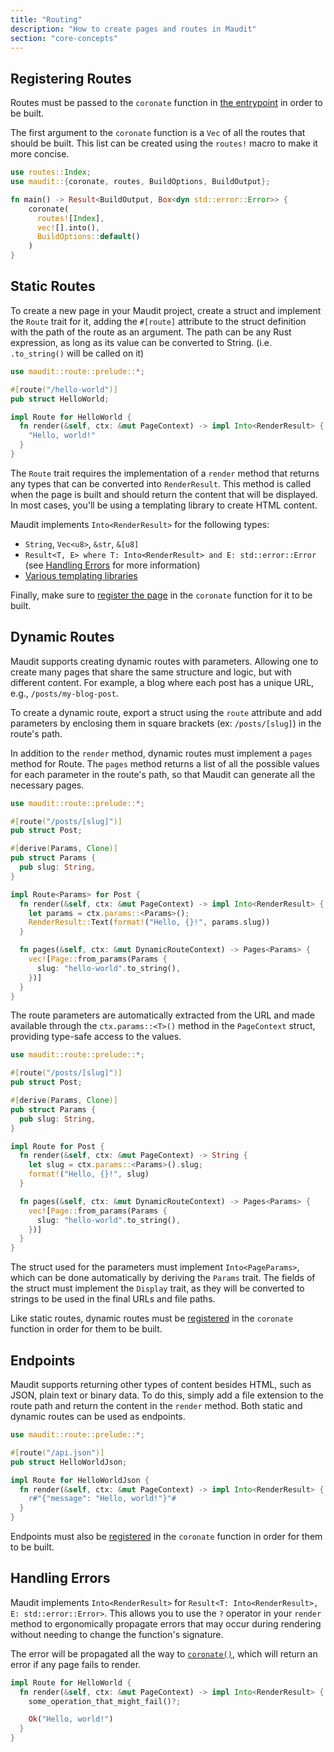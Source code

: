 ```yaml
---
title: "Routing"
description: "How to create pages and routes in Maudit"
section: "core-concepts"
---
```


## Registering Routes

Routes must be passed to the `coronate` function in [the entrypoint](/docs/entrypoint) in order to be built.

The first argument to the `coronate` function is a `Vec` of all the routes that should be built. This list can be created using the `routes!` macro to make it more concise.

```rs
use routes::Index;
use maudit::{coronate, routes, BuildOptions, BuildOutput};

fn main() -> Result<BuildOutput, Box<dyn std::error::Error>> {
    coronate(
      routes![Index],
      vec![].into(),
      BuildOptions::default()
    )
}
```

## Static Routes

To create a new page in your Maudit project, create a struct and implement the `Route` trait for it, adding the `#[route]` attribute to the struct definition with the path of the route as an argument. The path can be any Rust expression, as long as its value can be converted to String. (i.e. `.to_string()` will be called on it)

```rs
use maudit::route::prelude::*;

#[route("/hello-world")]
pub struct HelloWorld;

impl Route for HelloWorld {
  fn render(&self, ctx: &mut PageContext) -> impl Into<RenderResult> {
    "Hello, world!"
  }
}
```

The `Route` trait requires the implementation of a `render` method that returns any types that can be converted into `RenderResult`. This method is called when the page is built and should return the content that will be displayed. In most cases, you'll be using a templating library to create HTML content.

Maudit implements `Into<RenderResult>` for the following types:

- `String`, `Vec<u8>`, `&str`, `&[u8]`
- `Result<T, E> where T: Into<RenderResult> and E: std::error::Error` (see [Handling Errors](#handling-errors) for more information)
- [Various templating libraries](/docs/templating/)

Finally, make sure to [register the page](#registering-routes) in the `coronate` function for it to be built.

## Dynamic Routes

Maudit supports creating dynamic routes with parameters. Allowing one to create many pages that share the same structure and logic, but with different content. For example, a blog where each post has a unique URL, e.g., `/posts/my-blog-post`.

To create a dynamic route, export a struct using the `route` attribute and add parameters by enclosing them in square brackets (ex: `/posts/[slug]`) in the route's path.

In addition to the `render` method, dynamic routes must implement a `pages` method for Route. The `pages` method returns a list of all the possible values for each parameter in the route's path, so that Maudit can generate all the necessary pages.

```rs
use maudit::route::prelude::*;

#[route("/posts/[slug]")]
pub struct Post;

#[derive(Params, Clone)]
pub struct Params {
  pub slug: String,
}

impl Route<Params> for Post {
  fn render(&self, ctx: &mut PageContext) -> impl Into<RenderResult> {
    let params = ctx.params::<Params>();
    RenderResult::Text(format!("Hello, {}!", params.slug))
  }

  fn pages(&self, ctx: &mut DynamicRouteContext) -> Pages<Params> {
    vec![Page::from_params(Params {
      slug: "hello-world".to_string(),
    })]
  }
}
```

The route parameters are automatically extracted from the URL and made available through the `ctx.params::<T>()` method in the `PageContext` struct, providing type-safe access to the values.

```rs
use maudit::route::prelude::*;

#[route("/posts/[slug]")]
pub struct Post;

#[derive(Params, Clone)]
pub struct Params {
  pub slug: String,
}

impl Route for Post {
  fn render(&self, ctx: &mut PageContext) -> String {
    let slug = ctx.params::<Params>().slug;
    format!("Hello, {}!", slug)
  }

  fn pages(&self, ctx: &mut DynamicRouteContext) -> Pages<Params> {
    vec![Page::from_params(Params {
      slug: "hello-world".to_string(),
    })]
  }
}
```

The struct used for the parameters must implement `Into<PageParams>`, which can be done automatically by deriving the `Params` trait. The fields of the struct must implement the `Display` trait, as they will be converted to strings to be used in the final URLs and file paths.

Like static routes, dynamic routes must be [registered](#registering-routes) in the `coronate` function in order for them to be built.

## Endpoints

Maudit supports returning other types of content besides HTML, such as JSON, plain text or binary data. To do this, simply add a file extension to the route path and return the content in the `render` method. Both static and dynamic routes can be used as endpoints.

```rs
use maudit::route::prelude::*;

#[route("/api.json")]
pub struct HelloWorldJson;

impl Route for HelloWorldJson {
  fn render(&self, ctx: &mut PageContext) -> impl Into<RenderResult> {
    r#"{"message": "Hello, world!"}"#
  }
}
```

Endpoints must also be [registered](#registering-routes) in the `coronate` function in order for them to be built.

## Handling Errors

Maudit implements `Into<RenderResult>` for `Result<T: Into<RenderResult>, E: std::error::Error>`. This allows you to use the `?` operator in your `render` method to ergonomically propagate errors that may occur during rendering without needing to change the function's signature.

The error will be propagated all the way to [`coronate()`](https://docs.rs/maudit/latest/maudit/fn.coronate.html), which will return an error if any page fails to render.

```rs
impl Route for HelloWorld {
  fn render(&self, ctx: &mut PageContext) -> impl Into<RenderResult> {
    some_operation_that_might_fail()?;

    Ok("Hello, world!")
  }
}
```
